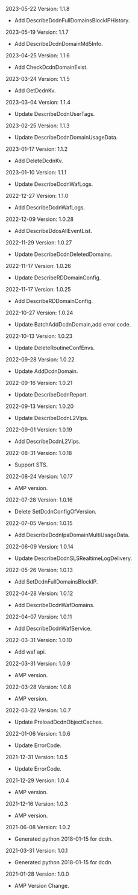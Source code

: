 2023-05-22 Version: 1.1.8
- Add DescribeDcdnFullDomainsBlockIPHistory.

2023-05-19 Version: 1.1.7
- Add DescribeDcdnDomainMd5Info.

2023-04-25 Version: 1.1.6
- Add CheckDcdnDomainExist.

2023-03-24 Version: 1.1.5
- Add GetDcdnKv.

2023-03-04 Version: 1.1.4
- Update DescribeDcdnUserTags.

2023-02-25 Version: 1.1.3
- Update DescribeDcdnDomainUsageData.

2023-01-17 Version: 1.1.2
- Add DeleteDcdnKv.

2023-01-10 Version: 1.1.1
- Update DescribeDcdnWafLogs.

2022-12-27 Version: 1.1.0
- Add DescribeDcdnWafLogs.

2022-12-09 Version: 1.0.28
- Add DescribeDdosAllEventList.

2022-11-29 Version: 1.0.27
- Update DescribeDcdnDeletedDomains.

2022-11-17 Version: 1.0.26
- Update DescribeRDDomainConfig.

2022-11-17 Version: 1.0.25
- Add DescribeRDDomainConfig.

2022-10-27 Version: 1.0.24
- Update BatchAddDcdnDomain,add error code.

2022-10-13 Version: 1.0.23
- Update DeleteRoutineConfEnvs.

2022-09-28 Version: 1.0.22
- Update AddDcdnDomain.

2022-09-16 Version: 1.0.21
- Update DescribeDcdnReport.

2022-09-13 Version: 1.0.20
- Update DescribeDcdnL2Vips.

2022-09-01 Version: 1.0.19
- Add DescribeDcdnL2Vips.

2022-08-31 Version: 1.0.18
- Support STS.

2022-08-24 Version: 1.0.17
- AMP version.

2022-07-28 Version: 1.0.16
 - Delete SetDcdnConfigOfVersion.

2022-07-05 Version: 1.0.15
 - Add DescribeDcdnIpaDomainMultiUsageData.

2022-06-09 Version: 1.0.14
 - Update DescribeDcdnSLSRealtimeLogDelivery.

2022-05-26 Version: 1.0.13
 - Add SetDcdnFullDomainsBlockIP.

2022-04-28 Version: 1.0.12
- Add DescribeDcdnWafDomains.

2022-04-07 Version: 1.0.11
- Add DescribeDcdnWafService.

2022-03-31 Version: 1.0.10
- Add waf api.

2022-03-31 Version: 1.0.9
- AMP version.

2022-03-28 Version: 1.0.8
- AMP version.

2022-03-22 Version: 1.0.7
- Update PreloadDcdnObjectCaches.

2022-01-06 Version: 1.0.6
- Update ErrorCode.

2021-12-31 Version: 1.0.5
- Update ErrorCode.

2021-12-29 Version: 1.0.4
- AMP version.

2021-12-16 Version: 1.0.3
- AMP version.

2021-06-08 Version: 1.0.2
- Generated python 2018-01-15 for dcdn.

2021-03-31 Version: 1.0.1
- Generated python 2018-01-15 for dcdn.

2021-01-28 Version: 1.0.0
- AMP Version Change.

